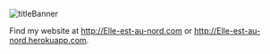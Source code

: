 ![titleBanner](http://elle-est-au-nord.herokuapp.com/static/img/banner2.gif)

Find my website at <http://Elle-est-au-nord.com> or <http://Elle-est-au-nord.herokuapp.com>.

